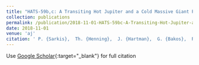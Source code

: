 ```yaml
---
title: "HATS-59b,c: A Transiting Hot Jupiter and a Cold Massive Giant Planet around a Sun-like Star"
collection: publications
permalink: /publication/2018-11-01-HATS-59bc-A-Transiting-Hot-Jupiter-and-a-Cold-Massive-Giant-Planet-around-a-Sun-like-Star
date: 2018-11-01
venue: 'aj'
citation: ' P. {Sarkis},  Th. {Henning},  J. {Hartman},  G. {Bakos},  R. {Brahm},  A. {Jord{\&apos;a}n},  D. {Bayliss},  L. {Mancini},  N. {Espinoza},  M. {Rabus},  Z. {Csubry},  W. {Bhatti},  K. {Penev},  G. {Zhou},  J. {Bento},  T. {Tan},  P. {Arriagada},  R. {Butler},  J. {Crane},  S. {Shectman},  C. {Tinney},  D. {Wright},  B. {Addison},  S. {Durkan},  V. {Suc},  L. {Buchhave},  M. {de Val-Borro},  J. {L{\&apos;a}z{\&apos;a}r},  I. {Papp},  P. {S{\&apos;a}ri}, &quot;HATS-59b,c: A Transiting Hot Jupiter and a Cold Massive Giant Planet around a Sun-like Star.&quot; aj, 2018.'
---
```

Use [Google Scholar](https://scholar.google.com/scholar?q=HATS+59b,c:+A+Transiting+Hot+Jupiter+and+a+Cold+Massive+Giant+Planet+around+a+Sun+like+Star){:target="_blank"} for full citation